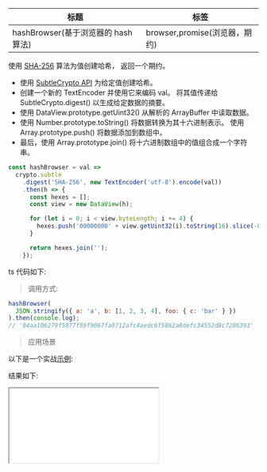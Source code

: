 | 标题                                | 标签                          |
| ----------------------------------- | ----------------------------- |
| hashBrowser(基于浏览器的 hash 算法) | browser,promise(浏览器，期约) |

使用 [SHA-256](https://en.wikipedia.org/wiki/SHA-2) 算法为值创建哈希， 返回一个期约。

- 使用 [SubtleCrypto API](https://developer.mozilla.org/en-US/docs/Web/API/SubtleCrypto) 为给定值创建哈希。
- 创建一个新的 TextEncoder 并使用它来编码 val。 将其值传递给 SubtleCrypto.digest() 以生成给定数据的摘要。
- 使用 DataView.prototype.getUint32() 从解析的 ArrayBuffer 中读取数据。
- 使用 Number.prototype.toString() 将数据转换为其十六进制表示。 使用 Array.prototype.push() 将数据添加到数组中。
- 最后，使用 Array.prototype.join() 将十六进制数组中的值组合成一个字符串。

```js
const hashBrowser = val =>
  crypto.subtle
    .digest('SHA-256', new TextEncoder('utf-8').encode(val))
    .then(h => {
      const hexes = [];
      const view = new DataView(h);

      for (let i = 0; i < view.byteLength; i += 4) {
        hexes.push('00000000' + view.getUint32(i).toString(16).slice(-8));
      }

      return hexes.join('');
    });
```

ts 代码如下:

<div class="code-editor" data-url="codes/javascript/ts/hash-browser.ts" data-language="typescript"></div>

> 调用方式:

```js
hashBrowser(
  JSON.stringify({ a: 'a', b: [1, 2, 3, 4], foo: { c: 'bar' } })
).then(console.log);
// '04aa106279f5977f59f9067fa9712afc4aedc6f5862a8defc34552d8c7206393'
```

> 应用场景

以下是一个实战<a href="codes/javascript/html/hash-browser.html" target="_blank" rel="noopener noreferrer">示例</a>:

<div class="code-editor" data-url="codes/javascript/html/hash-browser.html" data-language="html"></div>

结果如下:

<iframe src="codes/javascript/html/hash-browser.html"></iframe>
